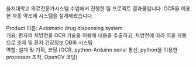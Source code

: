 을지대학교 의료전문가시스템 수업에서 진행한 팀 프로젝트 결과물입니다.
OCR을 이용한 자동 약조제 시스템을 설계해봤습니다.

Product 이름: Automatic drug dispensing system  
개요: 환자의 처방전을 OCR 기술을 이용해 내용을 추출하고, 처방전에 따라 약을 자동으로 조제 및 환자 건강정보 DB화 시스템  
역할: 설계 및 기획, 코딩 (OCR, python-Arduino serial 통신, python을 이용한 processor 조작, OpenCV 코딩)  
